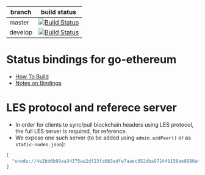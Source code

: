 

branch | build status
-------|-------------
master | [![Build Status](https://travis-ci.org/status-im/status-go.svg?branch=master)](https://github.com/status-im/status-go/tree/master)
develop | [![Build Status](https://travis-ci.org/status-im/status-go.svg?branch=develop)](https://github.com/status-im/status-go/tree/develop)

# Status bindings for go-ethereum

- [How To Build](https://github.com/status-im/status-go/wiki/Build-Process-Explained)
- [Notes on Bindings](https://github.com/status-im/status-go/wiki/Notes-on-Bindings)

# LES protocol and referece server

- In order for clients to sync/pull blockchain headers using LES protocol, the full LES server is required, for reference.
- We expose one such server (to be added using `admin.addPeer()` or as `static-nodes.json`):
```json
[
  "enode://4e2bb6b09aa34375ae2df23fa063edfe7aaec952dba972449158ae0980a4abd375aca3c06a519d4f562ff298565afd288a0ed165944974b2557e6ff2c31424de@138.68.73.175:30303"
]
```
